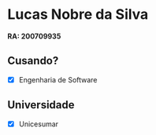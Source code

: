 # Lucas Nobre da Silva
**RA: 200709935**

## Cusando?
- [x] Engenharia de Software

## Universidade
- [x] Unicesumar
